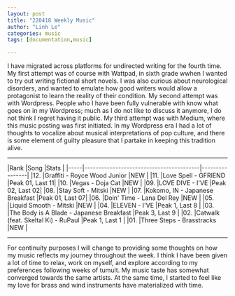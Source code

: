 ```yaml
---
layout: post
title: "220418 Weekly Music"
author: "Linh Le"
categories: music
tags: [documentation,music]

---
```


I have migrated across platforms for undirected writing for the fourth time. My first attempt was of course with Wattpad, in sixth grade wwhen I wanted to try out writing fictional short novels. I was also curious about neurological disorders, and wanted to emulate how good writers would allow a protagonist to learn the reality of their condition. My second attempt was with Wordpress. People who I have been fully vulnerable with know what goes on in my Wordpress; much as I do not like to discuss it anymore, I do not think I regret having it public. My third attempt was with Medium, where this music posting was first initiated. In my Wordpress era I had a lot of thoughts to vocalize about musical interpretations of pop culture, and there is some element of guilty pleasure that I partake in keeping this tradition alive.
<hr>
|Rank |Song                                     |Stats           |
|-----|-----------------------------------------|----------------|
|12.  |Graffiti - Royce Wood Junior             |NEW             |
|11.  |Love Spell - GFRIEND                     |Peak 01, Last 11|
|10.  |Vegas - Doja Cat                         |NEW             |
|09.  |LOVE DIVE - I'VE                         |Peak 02, Last 02|
|08.  |Stay Soft - Mitski                       |NEW             |
|07.  |Kokomo, IN - Japanese Breakfast          |Peak 01, Last 07|
|06.  |Doin' Time - Lana Del Rey                |NEW             |
|05.  |Liquid Smooth - Mitski                   |NEW             |
|04.  |ELEVEN - I'VE                            |Peak 1, Last 8  |
|03.  |The Body is A Blade - Japanese Breakfast |Peak 3, Last 9  |
|02.  |Catwalk (feat. Skeltal Ki) - RuPaul      |Peak 1, Last 1  |
|01.  |Three Steps - Brasstracks                |NEW             |
<hr>
For continuity purposes I will change to providing some thoughts on how my music reflects my journey throughout the week. I think I have been given a lot of time to relax, work on myself, and explore according to my preferences following weeks of tumult. My music taste has somewhat converged towards the same artists. At the same time, I started to feel like my love for brass and wind instruments have materialized with time.